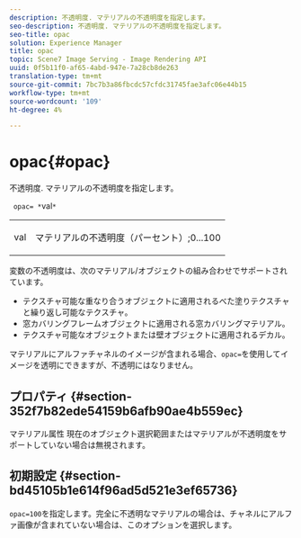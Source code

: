 ```yaml
---
description: 不透明度. マテリアルの不透明度を指定します。
seo-description: 不透明度. マテリアルの不透明度を指定します。
seo-title: opac
solution: Experience Manager
title: opac
topic: Scene7 Image Serving - Image Rendering API
uuid: 0f5b11f0-af65-4abd-947e-7a28cb8de263
translation-type: tm+mt
source-git-commit: 7bc7b3a86fbcdc57cfdc31745fae3afc06e44b15
workflow-type: tm+mt
source-wordcount: '109'
ht-degree: 4%

---
```



# opac{#opac}

不透明度. マテリアルの不透明度を指定します。

` opac= *`val`*`

<table id="simpletable_6AB8CD75F526469FBC9FEAE049792EF2"> 
 <tr class="strow"> 
  <td class="stentry"> <p> <span class="varname"> val  </span> </p> </td> 
  <td class="stentry"> <p>マテリアルの不透明度（パーセント）;0...100 </p> </td> 
 </tr> 
</table>

変数の不透明度は、次のマテリアル/オブジェクトの組み合わせでサポートされています。

* テクスチャ可能な重なり合うオブジェクトに適用されるべた塗りテクスチャと繰り返し可能なテクスチャ。
* 窓カバリングフレームオブジェクトに適用される窓カバリングマテリアル。
* テクスチャ可能なオブジェクトまたは壁オブジェクトに適用されるデカル。

マテリアルにアルファチャネルのイメージが含まれる場合、`opac=`を使用してイメージを透明にできますが、不透明にはなりません。

## プロパティ {#section-352f7b82ede54159b6afb90ae4b559ec}

マテリアル属性 現在のオブジェクト選択範囲またはマテリアルが不透明度をサポートしていない場合は無視されます。

## 初期設定 {#section-bd45105b1e614f96ad5d521e3ef65736}

`opac=100`を指定します。完全に不透明なマテリアルの場合は、チャネルにアルファ画像が含まれていない場合は、このオプションを選択します。
